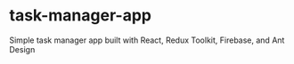# task-manager-app
Simple task manager app built with React, Redux Toolkit, Firebase, and Ant Design
